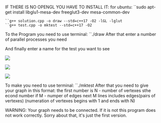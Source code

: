 IF THERE IS NO OPENGL YOU HAVE TO INSTALL IT:
    for ubuntu:
    ``sudo apt-get install libglu1-mesa-dev freeglut3-dev mesa-common-dev

    ``g++ solution.cpp -o draw --std=c++17 -O2 -lGL -lglut
    ``g++ test.cpp -o mktest --std=c++17 -O2

To <RUN> the Program you need to use terminal:
    ``./draw
After that enter a number of parallel processes you need

And finally enter a name for the test you want to see

![](demo1.gif)

![](demo2.gif)

![](demo3.gif)
    
To make <NEW TEST> you need to use terminal:
      ``./mktest
    After that you need to give your graph in this format:
        the first number is N - number of vertexes
        sthe econd number if M - numper of edges
        next M lines includes edges(pairs of vertexes)
            (numeration of vertexes begins with 1 and ends with N)

WARNING:
    Your graph needs to be connected.
    If it is not this program does not work correctly.
    Sorry about that, it's just the first version.
